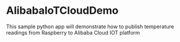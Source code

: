 # AlibabaIoTCloudDemo
This sample python app will demonstrate how to publish temperature readings from Raspberry to Alibaba Cloud IOT platform
